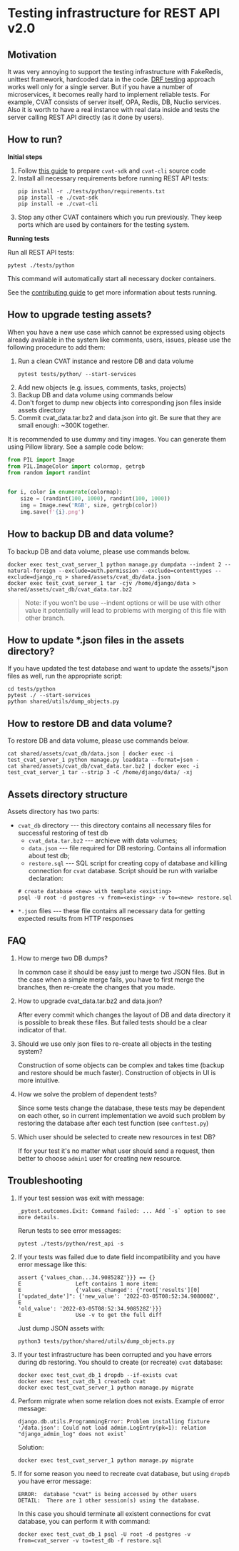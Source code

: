 <!--
 Copyright (C) 2021-2022 Intel Corporation

 SPDX-License-Identifier: MIT
-->

# Testing infrastructure for REST API v2.0

## Motivation

It was very annoying to support the testing infrastructure with FakeRedis,
unittest framework, hardcoded data in the code.
[DRF testing](https://www.django-rest-framework.org/api-guide/testing/)
approach works well only for a single server. But if you have a number
of microservices, it becomes really hard to implement reliable tests.
For example, CVAT consists of server itself, OPA, Redis, DB, Nuclio services.
Also it is worth to have a real instance with real data inside and tests
the server calling REST API directly (as it done by users).

## How to run?
**Initial steps**

1. Follow [this guide](../../site/content/en/docs/api_sdk/sdk/developer-guide.md) to prepare
   `cvat-sdk` and `cvat-cli` source code
1. Install all necessary requirements before running REST API tests:
   ```
   pip install -r ./tests/python/requirements.txt
   pip install -e ./cvat-sdk
   pip install -e ./cvat-cli
   ```
1. Stop any other CVAT containers which you run previously. They keep ports
which are used by containers for the testing system.

**Running tests**

Run all REST API tests:

```
pytest ./tests/python
```

This command will automatically start all necessary docker containers.

   See the [contributing guide](../../site/content/en/docs/contributing/running-tests.md)
   to get more information about tests running.

## How to upgrade testing assets?

When you have a new use case which cannot be expressed using objects already
available in the system like comments, users, issues, please use the following
procedure to add them:

1. Run a clean CVAT instance and restore DB and data volume
   ```console
   pytest tests/python/ --start-services
   ```
1. Add new objects (e.g. issues, comments, tasks, projects)
1. Backup DB and data volume using commands below
1. Don't forget to dump new objects into corresponding json files inside
   assets directory
1. Commit cvat_data.tar.bz2 and data.json into git. Be sure that they are
   small enough: ~300K together.

It is recommended to use dummy and tiny images. You can generate them using
Pillow library. See a sample code below:

```python
from PIL import Image
from PIL.ImageColor import colormap, getrgb
from random import randint


for i, color in enumerate(colormap):
    size = (randint(100, 1000), randint(100, 1000))
    img = Image.new('RGB', size, getrgb(color))
    img.save(f'{i}.png')
```

## How to backup DB and data volume?

To backup DB and data volume, please use commands below.

```console
docker exec test_cvat_server_1 python manage.py dumpdata --indent 2 --natural-foreign --exclude=auth.permission --exclude=contenttypes --exclude=django_rq > shared/assets/cvat_db/data.json
docker exec test_cvat_server_1 tar -cjv /home/django/data > shared/assets/cvat_db/cvat_data.tar.bz2
```

> Note: if you won't be use --indent options or will be use with other value
> it potentially will lead to problems with merging of this file with other branch.

## How to update *.json files in the assets directory?

If you have updated the test database and want to update the assets/*.json
files as well, run the appropriate script:

```
cd tests/python
pytest ./ --start-services
python shared/utils/dump_objects.py
```

## How to restore DB and data volume?

To restore DB and data volume, please use commands below.

```console
cat shared/assets/cvat_db/data.json | docker exec -i test_cvat_server_1 python manage.py loaddata --format=json -
cat shared/assets/cvat_db/cvat_data.tar.bz2 | docker exec -i test_cvat_server_1 tar --strip 3 -C /home/django/data/ -xj
```

## Assets directory structure

Assets directory has two parts:

- `cvat_db` directory --- this directory contains all necessary files for
  successful restoring of test db
  - `cvat_data.tar.bz2` --- archieve with data volumes;
  - `data.json` --- file required for DB restoring.
    Contains all information about test db;
  - `restore.sql` --- SQL script for creating copy of database and
  killing connection for `cvat` database.
  Script should be run with varialbe declaration:
  ```
  # create database <new> with template <existing>
  psql -U root -d postgres -v from=<existing> -v to=<new> restore.sql
  ```
- `*.json` files --- these file contains all necessary data for getting
  expected results from HTTP responses

## FAQ

1. How to merge two DB dumps?

   In common case it should be easy just to merge two JSON files.
   But in the case when a simple merge fails, you have to first merge
   the branches, then re-create the changes that you made.

1. How to upgrade cvat_data.tar.bz2 and data.json?

   After every commit which changes the layout of DB and data directory it is
   possible to break these files. But failed tests should be a clear indicator
   of that.

1. Should we use only json files to re-create all objects in the testing
   system?

   Construction of some objects can be complex and takes time (backup
   and restore should be much faster). Construction of objects in UI is more
   intuitive.

1. How we solve the problem of dependent tests?

   Since some tests change the database, these tests may be dependent on each
   other, so in current implementation we avoid such problem by restoring
   the database after each test function (see `conftest.py`)

1. Which user should be selected to create new resources in test DB?

   If for your test it's no matter what user should send a request,
   then better to choose `admin1` user for creating new resource.

## Troubleshooting

1. If your test session was exit with message:
   ```
   _pytest.outcomes.Exit: Command failed: ... Add `-s` option to see more details.
   ```
   Rerun tests to see error messages:
   ```
   pytest ./tests/python/rest_api -s
   ```

1. If your tests was failed due to date field incompatibility and you have
   error message like this:
   ```
   assert {'values_chan...34.908528Z'}}} == {}
   E                 Left contains 1 more item:
   E                 {'values_changed': {"root['results'][0]['updated_date']": {'new_value': '2022-03-05T08:52:34.908000Z',
   E                                                                            'old_value': '2022-03-05T08:52:34.908528Z'}}}
   E                 Use -v to get the full diff
   ```
   Just dump JSON assets with:
   ```
   python3 tests/python/shared/utils/dump_objects.py
   ```

1. If your test infrastructure has been corrupted and you have errors during db restoring.
   You should to create (or recreate) `cvat` database:
   ```
   docker exec test_cvat_db_1 dropdb --if-exists cvat
   docker exec test_cvat_db_1 createdb cvat
   docker exec test_cvat_server_1 python manage.py migrate
   ```

1. Perform migrate when some relation does not exists. Example of error message:
   ```
   django.db.utils.ProgrammingError: Problem installing fixture '/data.json': Could not load admin.LogEntry(pk=1): relation "django_admin_log" does not exist`
   ```
   Solution:
   ```
   docker exec test_cvat_server_1 python manage.py migrate
   ```

1. If for some reason you need to recreate cvat database, but using `dropdb`
   you have error message:
   ```
   ERROR:  database "cvat" is being accessed by other users
   DETAIL:  There are 1 other session(s) using the database.
   ```
   In this case you should terminate all existent connections for cvat database,
   you can perform it with command:
   ```
   docker exec test_cvat_db_1 psql -U root -d postgres -v from=cvat_server -v to=test_db -f restore.sql
   ```
